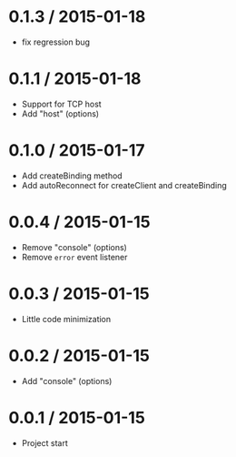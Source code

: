 0.1.3 / 2015-01-18
==================

  * fix regression bug

0.1.1 / 2015-01-18
==================

  * Support for TCP host
  * Add "host" (options)

0.1.0 / 2015-01-17
==================

  * Add createBinding method
  * Add autoReconnect for createClient and createBinding

0.0.4 / 2015-01-15
==================

  * Remove "console" (options)
  * Remove `error` event listener

0.0.3 / 2015-01-15
==================

  * Little code minimization

0.0.2 / 2015-01-15
==================

  * Add "console" (options)

0.0.1 / 2015-01-15
==================

  * Project start
